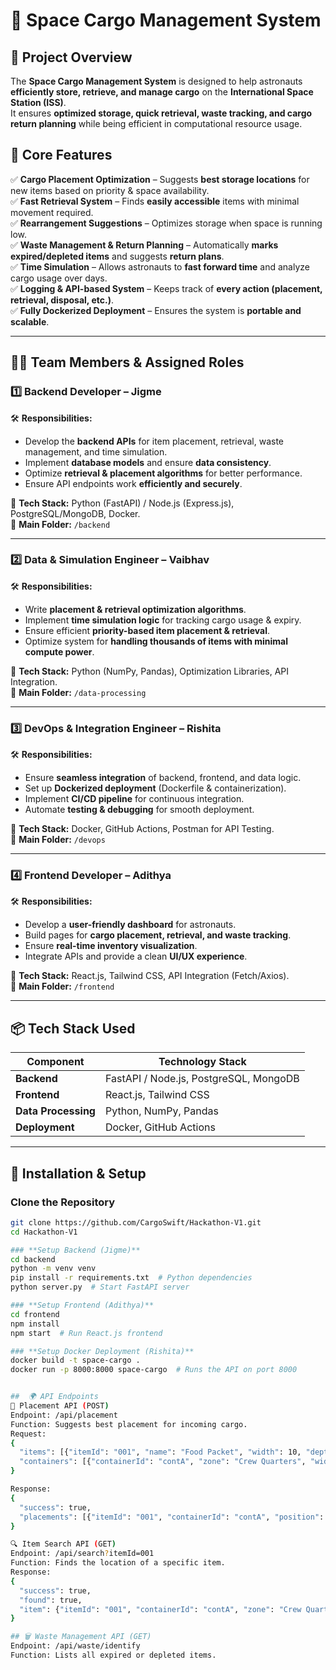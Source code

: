 # 🚀 Space Cargo Management System  

## 📌 Project Overview  
The **Space Cargo Management System** is designed to help astronauts **efficiently store, retrieve, and manage cargo** on the **International Space Station (ISS)**.  
It ensures **optimized storage, quick retrieval, waste tracking, and cargo return planning** while being efficient in computational resource usage.  

## 🎯 Core Features  
✅ **Cargo Placement Optimization** – Suggests **best storage locations** for new items based on priority & space availability.  
✅ **Fast Retrieval System** – Finds **easily accessible** items with minimal movement required.  
✅ **Rearrangement Suggestions** – Optimizes storage when space is running low.  
✅ **Waste Management & Return Planning** – Automatically **marks expired/depleted items** and suggests **return plans**.  
✅ **Time Simulation** – Allows astronauts to **fast forward time** and analyze cargo usage over days.  
✅ **Logging & API-based System** – Keeps track of **every action (placement, retrieval, disposal, etc.)**.  
✅ **Fully Dockerized Deployment** – Ensures the system is **portable and scalable**.  

---

## 👨‍💻 Team Members & Assigned Roles  

### **1️⃣ Backend Developer – Jigme**  
🛠️ **Responsibilities:**  
- Develop the **backend APIs** for item placement, retrieval, waste management, and time simulation.  
- Implement **database models** and ensure **data consistency**.  
- Optimize **retrieval & placement algorithms** for better performance.  
- Ensure API endpoints work **efficiently and securely**.  

🚀 **Tech Stack:** Python (FastAPI) / Node.js (Express.js), PostgreSQL/MongoDB, Docker.  
📂 **Main Folder:** `/backend`  

---

### **2️⃣ Data & Simulation Engineer – Vaibhav**  
🛠️ **Responsibilities:**  
- Write **placement & retrieval optimization algorithms**.  
- Implement **time simulation logic** for tracking cargo usage & expiry.  
- Ensure efficient **priority-based item placement & retrieval**.  
- Optimize system for **handling thousands of items with minimal compute power**.  

🚀 **Tech Stack:** Python (NumPy, Pandas), Optimization Libraries, API Integration.  
📂 **Main Folder:** `/data-processing`  

---

### **3️⃣ DevOps & Integration Engineer – Rishita**  
🛠️ **Responsibilities:**  
- Ensure **seamless integration** of backend, frontend, and data logic.  
- Set up **Dockerized deployment** (Dockerfile & containerization).  
- Implement **CI/CD pipeline** for continuous integration.  
- Automate **testing & debugging** for smooth deployment.  

🚀 **Tech Stack:** Docker, GitHub Actions, Postman for API Testing.  
📂 **Main Folder:** `/devops`  

---

### **4️⃣ Frontend Developer – Adithya**  
🛠️ **Responsibilities:**  
- Develop a **user-friendly dashboard** for astronauts.  
- Build pages for **cargo placement, retrieval, and waste tracking**.  
- Ensure **real-time inventory visualization**.  
- Integrate APIs and provide a clean **UI/UX experience**.  

🚀 **Tech Stack:** React.js, Tailwind CSS, API Integration (Fetch/Axios).  
📂 **Main Folder:** `/frontend`  

---

## 📦 Tech Stack Used  
| Component    | Technology Stack         |
|-------------|--------------------------|
| **Backend**  | FastAPI / Node.js, PostgreSQL, MongoDB |
| **Frontend** | React.js, Tailwind CSS   |
| **Data Processing** | Python, NumPy, Pandas |
| **Deployment** | Docker, GitHub Actions |

---

## 🔧 Installation & Setup  

### **Clone the Repository**
```bash
git clone https://github.com/CargoSwift/Hackathon-V1.git
cd Hackathon-V1

### **Setup Backend (Jigme)**
cd backend
python -m venv venv
pip install -r requirements.txt  # Python dependencies
python server.py  # Start FastAPI server

### **Setup Frontend (Adithya)**
cd frontend
npm install
npm start  # Run React.js frontend

### **Setup Docker Deployment (Rishita)**
docker build -t space-cargo .
docker run -p 8000:8000 space-cargo  # Runs the API on port 8000


##  🌍 API Endpoints
🚀 Placement API (POST)
Endpoint: /api/placement
Function: Suggests best placement for incoming cargo.
Request:
{
  "items": [{"itemId": "001", "name": "Food Packet", "width": 10, "depth": 10, "height": 20, "priority": 80}],
  "containers": [{"containerId": "contA", "zone": "Crew Quarters", "width": 100, "depth": 85, "height": 200}]
}

Response:
{
  "success": true,
  "placements": [{"itemId": "001", "containerId": "contA", "position": {"startCoordinates": {"width": 0, "depth": 0, "height": 0}}}]
}

🔍 Item Search API (GET)
Endpoint: /api/search?itemId=001
Function: Finds the location of a specific item.
Response:
{
  "success": true,
  "found": true,
  "item": {"itemId": "001", "containerId": "contA", "zone": "Crew Quarters"}
}

## 🗑️ Waste Management API (GET)
Endpoint: /api/waste/identify
Function: Lists all expired or depleted items.

